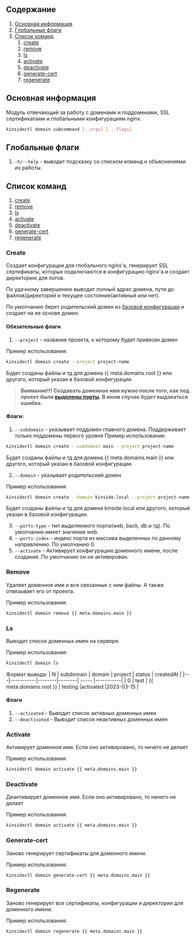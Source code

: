 ## Содержание

1. [Основная информация](#Основная_информация)
2. [Глобальные флаги](#Глобальные_флаги)
3. [Список команд](#Список_команд)
   1. [create](#create)
   2. [remove](#remove)
   3. [ls](#ls)
   4. [activate](#activate)
   5. [deactivate](#deactivate)
   6. [generate-cert](#generate-cert)
   7. [regenerate](#regenerate)

## Основная информация

Модуль отвечающий за работу с доменами и поддоменами, SSL сертификатами и глобальными конфигурациям nginx.

```bash
kinsidectl domain subcommand [..args] [...flags]
```

## Глобальные флаги

1. `-h/--help` - выводит подсказку со списком команд и объяснениями их работы.

## Список команд

1. [create](#create)
2. [remove](#remove)
3. [ls](#ls)
4. [activate](#activate)
5. [deactivate](#deactivate)
6. [generate-cert](#generate-cert)
7. [regenerate](#regenerate)

### Create

Создает конфигурации для глобального nginx'а, генерирует SSL сертификаты, которые подключаются в конфигурацию nginx'а и создает директорию для логов.

По удачному завершению выводит полный адрес домена, пути до файлов/директорий и текущее состояние(активный или нет).

По умолчанию берет родительский домен из [базовой конфигурации](/articles/kinsidectl/global-state-and-configs#базовая-конфигурация) и создает на ее основе домен.

#### Обязательные флаги

1. `--project` - название проекта, к которому будет привязан домен

Пример использования:

```bash
kinsidectl domain create --project project-name
```

Будет созданы файлы и тд для домена {{ meta.domains.root }} или другого, который указан в базовой конфигурации.

> **Внимание!!! Создавать доменное имя нужно после того, как под проект были [выделены порты](/articles/kinsidectl/ports#create). В ином случае будет выдаваться ошибка.**

#### Флаги:

1. `--subdomain` - указывает поддомен главного домена. Поддерживает только поддомены первого уровня
   Пример использования:

```bash
kinsidectl domain create --subdomain main --project project-name
```

Будет созданы файлы и тд для домена {{ meta.domains.main }} или другого, который указан в базовой конфигурации.

2. `--domain` - указывает родительский домен

Пример использования:

```bash
kinsidectl domain create --domain kinside.local --project project-name
```

Будет созданы файлы и тд для домена kinside.local или другого, который
указан в базовой конфигурации.

3. `--ports-type` - тип выделяемого порта(web, back, db и тд). По умолчанию имеет значение web.
4. `--ports-index` - индекс порта из массива выделенных по данному направлению. По умолчанию 0.
5. `--activate` - Активирует конфигурацию доменного имени, после создания. По умолчанию он не активирован.

### Remove

Удаляет доменное имя и все связанные с ним файлы. А также отвязывает его от проекта.

Пример использования:

```bash
kinsidectl domain remove {{ meta.domains.main }}
```

### Ls

Выводит список доменных имен на сервере.

Пример использования:

```bash
kinsidectl domain ls
```

Формат вывода:
| N | subdomain | domain | project | status | createdAt |
|---|-----------|--------|--------| ----- |-----------|
| 0 | test | {{ meta.domains.root }} | testing |activated |2023-03-15 |

#### Флаги

1. `--activated` - Выводит список активных доменных имен
2. `--deactivated` - Выводит список неактивных доменных имен

### Activate

Активирует доменное имя. Если оно активировано, то ничего не делает

Пример использования:

```bash
kinsidectl domain activate {{ meta.domains.main }}
```

### Deactivate

Деактивирует доменное имя. Если оно активировано, то ничего не делает

Пример использования:

```bash
kinsidectl domain activate {{ meta.domains.main }}
```

### Generate-cert

Заново генерирует сертификаты для доменного имени.

Пример использования:

```bash
kinsidectl domain generate-cert {{ meta.domains.main }}
```

### Regenerate

Заново генерирует все сертификаты, конфигурации и директории для доменного имени.

Пример использования:

```bash
kinsidectl domain regenerate {{ meta.domains.main }}
```

